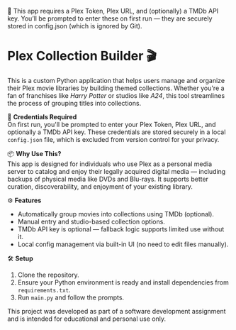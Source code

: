 🔐 This app requires a Plex Token, Plex URL, and (optionally) a TMDb API key. You’ll be prompted to enter these on first run — they are securely stored in config.json (which is ignored by Git).
# Plex Collection Builder 🎬

This is a custom Python application that helps users manage and organize their Plex movie libraries by building themed collections. Whether you're a fan of franchises like *Harry Potter* or studios like *A24*, this tool streamlines the process of grouping titles into collections.

🔐 **Credentials Required**  
On first run, you'll be prompted to enter your Plex Token, Plex URL, and optionally a TMDb API key. These credentials are stored securely in a local `config.json` file, which is excluded from version control for your privacy.

📦 **Why Use This?**  
This app is designed for individuals who use Plex as a personal media server to catalog and enjoy their legally acquired digital media — including backups of physical media like DVDs and Blu-rays. It supports better curation, discoverability, and enjoyment of your existing library.

⚙️ **Features**
- Automatically group movies into collections using TMDb (optional).
- Manual entry and studio-based collection options.
- TMDb API key is optional — fallback logic supports limited use without it.
- Local config management via built-in UI (no need to edit files manually).

🛠️ **Setup**
1. Clone the repository.
2. Ensure your Python environment is ready and install dependencies from `requirements.txt`.
3. Run `main.py` and follow the prompts.

This project was developed as part of a software development assignment and is intended for educational and personal use only.